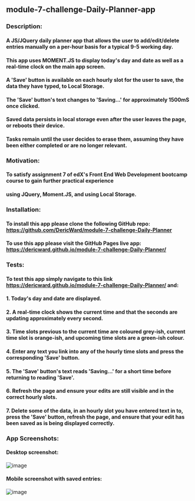 ## module-7-challenge-Daily-Planner-app
### Description:
#### A JS/JQuery daily planner app that allows the user to add/edit/delete entries manually on a per-hour basis for a typical 9-5 working day.
#### This app uses MOMENT.JS to display today's day and date as well as a real-time clock on the main app screen.
#### A 'Save' button is available on each hourly slot for the user to save, the data they have typed, to Local Storage.
#### The 'Save' button's text changes to 'Saving...' for approximately 1500mS once clicked. 
#### Saved data persists in local storage even after the user leaves the page, or reboots their device.
#### Tasks remain until the user decides to erase them, assuming they have been either completed or are no longer relevant.
### Motivation:
#### To satisfy assignment 7 of edX's Front End Web Development bootcamp course to gain further practical experience
#### using JQuery, Moment.JS, and using Local Storage.
### Installation:
#### To install this app please clone the following GitHub repo: https://github.com/DericWard/module-7-challenge-Daily-Planner
#### To use this app please visit the GitHub Pages live app: https://dericward.github.io/module-7-challenge-Daily-Planner/
### Tests:
#### To test this app simply navigate to this link https://dericward.github.io/module-7-challenge-Daily-Planner/ and:
#### 1. Today's day and date are displayed.
#### 2. A real-time clock shows the current time and that the seconds are updating approximately every second.
#### 3. Time slots previous to the current time are coloured grey-ish, current time slot is orange-ish, and upcoming time slots are a green-ish colour.
#### 4. Enter any text you link into any of the hourly time slots and press the corresponding 'Save' button.
#### 5. The 'Save' button's text reads 'Saving...' for a short time before returning to reading 'Save'.
#### 6. Refresh the page and ensure your edits are still visible and in the correct hourly slots.
#### 7. Delete some of the data, in an hourly slot you have entered text in to, press the 'Save' button, refresh the page, and ensure that your edit has been saved as is being displayed correctly.
### App Screenshots:
#### Desktop screenshot:
![image](https://user-images.githubusercontent.com/50495939/221415319-f63294bc-9241-41ce-b79c-cf774494cd3f.png)
#### Mobile screenshot with saved entries:
![image](https://user-images.githubusercontent.com/50495939/221415596-b88aa25e-b303-4dbc-bc31-ba9d1f1498bd.png)
